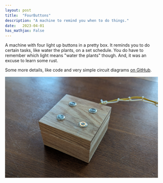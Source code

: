 ```yaml
---
layout: post
title:  "FourButtons"
description: "A machine to remind you when to do things."
date:   2023-04-01
has_mathjax: False
---
```

A machine with four light up buttons in a pretty box. It reminds you to do certain tasks, like water the plants, on a set schedule.  You do have to remember which light means "water the plants" though.  And, it was an excuse to learn some rust.

Some more details, like code and very simple circuit diagrams [on GitHub](https://github.com/SimonStJG/fourbuttons).

![Picture of the fourbuttons box](/images/fourbuttons-outside.png)